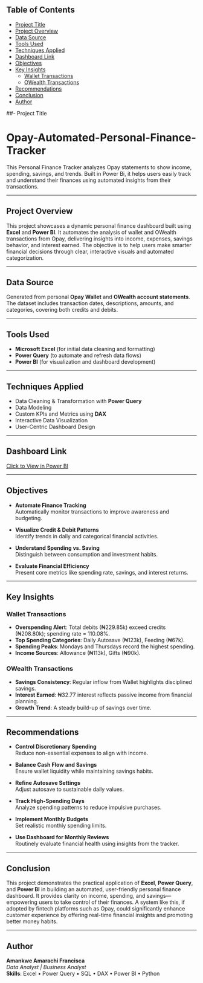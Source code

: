 ## Table of Contents

- [Project Title](#project-title)  
- [Project Overview](#project-overview)  
- [Data Source](#data-source)  
- [Tools Used](#tools-used)  
- [Techniques Applied](#techniques-applied)  
- [Dashboard Link](#dashboard-link)  
- [Objectives](#objectives)  
- [Key Insights](#key-insights)  
  - [Wallet Transactions](#wallet-transactions)  
  - [OWealth Transactions](#owealth-transactions)  
- [Recommendations](#recommendations)  
- [Conclusion](#conclusion)  
- [Author](#author)

##- Project Title  
# Opay-Automated-Personal-Finance-Tracker
This Personal Finance Tracker analyzes Opay statements to show income, spending, savings, and trends. Built in Power Bi, it helps users easily track and understand their finances using automated insights from their transactions.

---

## Project Overview  
This project showcases a dynamic personal finance dashboard built using **Excel** and **Power BI**. It automates the analysis of wallet and OWealth transactions from Opay, delivering insights into income, expenses, savings behavior, and interest earned. The objective is to help users make smarter financial decisions through clear, interactive visuals and automated categorization.

---

## Data Source  
Generated from personal **Opay Wallet** and **OWealth account statements**. The dataset includes transaction dates, descriptions, amounts, and categories, covering both credits and debits.

---

## Tools Used  
- **Microsoft Excel** (for initial data cleaning and formatting)  
- **Power Query** (to automate and refresh data flows)  
- **Power BI** (for visualization and dashboard development)

---

## Techniques Applied  
- Data Cleaning & Transformation with **Power Query**  
- Data Modeling  
- Custom KPIs and Metrics using **DAX**  
- Interactive Data Visualization  
- User-Centric Dashboard Design

---

## Dashboard Link  
[Click to View in Power BI](https://app.powerbi.com/view?r=eyJrIjoiYzg5OTMzZjYtZGUyNi00MGU5LTgwYzUtMDg1ZDI4YTUwMmMzIiwidCI6ImZlNGY2MDAyLTAzMjktNGI4Yi04NTZmLThhM2YzMGRiYjhkZiJ9)

---

## Objectives  
- **Automate Finance Tracking**  
  Automatically monitor transactions to improve awareness and budgeting.

- **Visualize Credit & Debit Patterns**  
  Identify trends in daily and categorical financial activities.

- **Understand Spending vs. Saving**  
  Distinguish between consumption and investment habits.

- **Evaluate Financial Efficiency**  
  Present core metrics like spending rate, savings, and interest returns.

---

## Key Insights  

### Wallet Transactions
- **Overspending Alert**: Total debits (₦229.85k) exceed credits (₦208.80k); spending rate = 110.08%.  
- **Top Spending Categories**: Daily Autosave (₦123k), Feeding (₦67k).  
- **Spending Peaks**: Mondays and Thursdays record the highest spending.  
- **Income Sources**: Allowance (₦113k), Gifts (₦90k).

### OWealth Transactions
- **Savings Consistency**: Regular inflow from Wallet highlights disciplined savings.  
- **Interest Earned**: ₦32.77 interest reflects passive income from financial planning.  
- **Growth Trend**: A steady build-up of savings over time.

---

## Recommendations  
- **Control Discretionary Spending**  
  Reduce non-essential expenses to align with income.

- **Balance Cash Flow and Savings**  
  Ensure wallet liquidity while maintaining savings habits.

- **Refine Autosave Settings**  
  Adjust autosave to sustainable daily values.

- **Track High-Spending Days**  
  Analyze spending patterns to reduce impulsive purchases.

- **Implement Monthly Budgets**  
  Set realistic monthly spending limits.

- **Use Dashboard for Monthly Reviews**  
  Routinely evaluate financial health using insights from the tracker.

---

## Conclusion  
This project demonstrates the practical application of **Excel**, **Power Query**, and **Power BI** in building an automated, user-friendly personal finance dashboard. It provides clarity on income, spending, and savings—empowering users to take control of their finances. A system like this, if adopted by fintech platforms such as Opay, could significantly enhance customer experience by offering real-time financial insights and promoting better money habits.

---

## Author  
**Amankwe Amarachi Francisca**  
*Data Analyst | Business Analyst*  
**Skills**: Excel • Power Query • SQL • DAX • Power BI • Python
